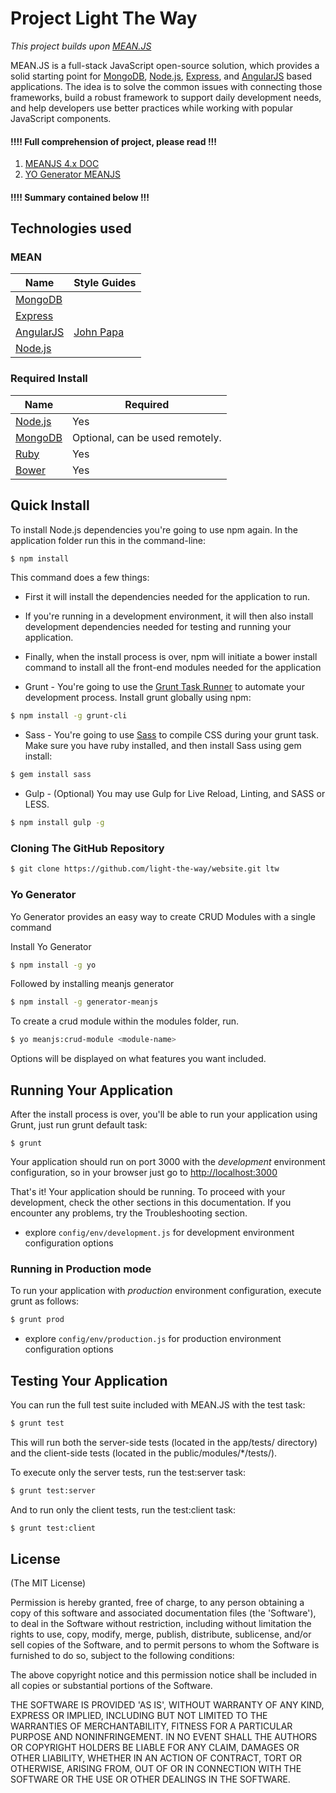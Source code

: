 # Project Light The Way

*This project builds upon [MEAN.JS](http://meanjs.org/)*

MEAN.JS is a full-stack JavaScript open-source solution, which provides a solid starting point for [MongoDB](http://www.mongodb.org/), [Node.js](http://www.nodejs.org/), [Express](http://expressjs.com/), and [AngularJS](http://angularjs.org/) based applications. The idea is to solve the common issues with connecting those frameworks, build a robust framework to support daily development needs, and help developers use better practices while working with popular JavaScript components.

#### !!!! Full comprehension of project, please read !!!
1. [MEANJS 4.x DOC](http://meanjs.org/docs/0.4.x/)
2. [YO Generator MEANJS](http://meanjs.org/generator.html)

#### !!!! Summary contained below !!!

## Technologies used


### MEAN
| Name | Style Guides |
| ---- | ----- |
|[MongoDB](http://mongodb.org/)|  |
|[Express](http://expressjs.com/)|  |
|[AngularJS](http://angularjs.org/)| [John Papa ](https://github.com/johnpapa/angular-styleguide/tree/master/a1) |
|[Node.js](http://nodejs.org/)|  |

### Required Install
| Name | Required |
| ---- | ----- |
|[Node.js](http://nodejs.org/)| Yes |
|[MongoDB](http://mongodb.org/)| Optional, can be used remotely. |
|[Ruby](https://www.ruby-lang.org/en/)| Yes |
|[Bower](https://bower.io/)| Yes |

## Quick Install
To install Node.js dependencies you're going to use npm again. In the application folder run this in the command-line:

```bash
$ npm install
```

This command does a few things:
* First it will install the dependencies needed for the application to run.
* If you're running in a development environment, it will then also install development dependencies needed for testing and running your application.
* Finally, when the install process is over, npm will initiate a bower install command to install all the front-end modules needed for the application


* Grunt - You're going to use the [Grunt Task Runner](http://gruntjs.com/) to automate your development process. Install grunt globally using npm:

```bash
$ npm install -g grunt-cli
```

* Sass - You're going to use [Sass](http://sass-lang.com/) to compile CSS during your grunt task. Make sure you have ruby installed, and then install Sass using gem install:

```bash
$ gem install sass
```

* Gulp - (Optional) You may use Gulp for Live Reload, Linting, and SASS or LESS.

```bash
$ npm install gulp -g
```


### Cloning The GitHub Repository

```bash
$ git clone https://github.com/light-the-way/website.git ltw
```

### Yo Generator

Yo Generator provides an easy way to create CRUD Modules with a single command

Install Yo Generator
```bash
$ npm install -g yo
```

Followed by installing meanjs generator

```bash
$ npm install -g generator-meanjs
```

To create a crud module within the modules folder, run.

```bash
$ yo meanjs:crud-module <module-name>
```

Options will be displayed on what features you want included.


## Running Your Application
After the install process is over, you'll be able to run your application using Grunt, just run grunt default task:

```
$ grunt
```

Your application should run on port 3000 with the *development* environment configuration, so in your browser just go to [http://localhost:3000](http://localhost:3000)

That's it! Your application should be running. To proceed with your development, check the other sections in this documentation.
If you encounter any problems, try the Troubleshooting section.

* explore `config/env/development.js` for development environment configuration options

### Running in Production mode
To run your application with *production* environment configuration, execute grunt as follows:

```bash
$ grunt prod
```

* explore `config/env/production.js` for production environment configuration options



## Testing Your Application
You can run the full test suite included with MEAN.JS with the test task:

```bash
$ grunt test
```

This will run both the server-side tests (located in the app/tests/ directory) and the client-side tests (located in the public/modules/\*/tests/).

To execute only the server tests, run the test:server task:

```bash
$ grunt test:server
```

And to run only the client tests, run the test:client task:

```bash
$ grunt test:client
```

## License
(The MIT License)

Permission is hereby granted, free of charge, to any person obtaining
a copy of this software and associated documentation files (the
'Software'), to deal in the Software without restriction, including
without limitation the rights to use, copy, modify, merge, publish,
distribute, sublicense, and/or sell copies of the Software, and to
permit persons to whom the Software is furnished to do so, subject to
the following conditions:

The above copyright notice and this permission notice shall be
included in all copies or substantial portions of the Software.

THE SOFTWARE IS PROVIDED 'AS IS', WITHOUT WARRANTY OF ANY KIND,
EXPRESS OR IMPLIED, INCLUDING BUT NOT LIMITED TO THE WARRANTIES OF
MERCHANTABILITY, FITNESS FOR A PARTICULAR PURPOSE AND NONINFRINGEMENT.
IN NO EVENT SHALL THE AUTHORS OR COPYRIGHT HOLDERS BE LIABLE FOR ANY
CLAIM, DAMAGES OR OTHER LIABILITY, WHETHER IN AN ACTION OF CONTRACT,
TORT OR OTHERWISE, ARISING FROM, OUT OF OR IN CONNECTION WITH THE
SOFTWARE OR THE USE OR OTHER DEALINGS IN THE SOFTWARE.
